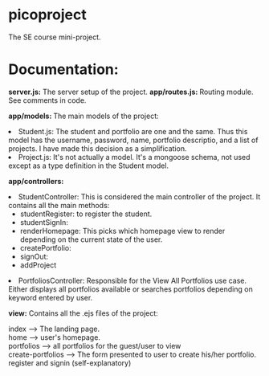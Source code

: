 # picoproject
The SE course mini-project.

<h1>Documentation:  </h1>
<b> server.js:</b> The server setup of the project.  
 <b> app/routes.js: </b> Routing module. See comments in code. 

<b> app/models: </b> The main models of the project: <br>
     <li> Student.js: The student and portfolio are one and the same. Thus this model has the username, password, name, portfolio descriptio, and a list of projects. I have made this decision as a simplification. </li> 
       <li>  Project.js: It's not actually a model. It's a mongoose schema, not used except as a type definition in the Student model.  </li>
      
      
<b> app/controllers: </b> 
<li> StudentController: This is considered the main controller of the project. It contains all the main methods: 
      <ul> 
        <li>studentRegister: to register the student. </li>
      <li>studentSignIn: </li>
      <li>renderHomepage: This picks which homepage view to render depending on the current state of the user.  </li>
      <li>createPortfolio: </li>
      <li> signOut: </li>
      <li> addProject </li>
      </ul>
 
 <li>PortfoliosController: Responsible for the View All Portfolios use case. Either displays all portfolios available or searches portfolios depending on keyword entered by user. </li>
 
 <b>view:</b> Contains all the .ejs files of the project: 
 
 index --> The landing page.   
 home --> user's homepage.   
 portfolios --> all portfolios for the guest/user to view    
 create-portfolios --> The form presented to user to create his/her portfolio.    
 register and signin (self-explanatory)    
 
      
      
      
      
      
